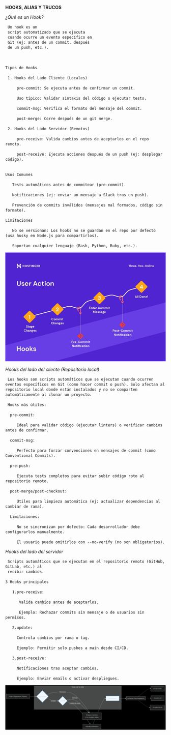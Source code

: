 **HOOKS, ALIAS Y TRUCOS**

  *¿Qué es un Hook?*

     Un hook es un 
     script automatizado que se ejecuta 
     cuando ocurre un evento específico en 
     Git (ej: antes de un commit, después 
     de un push, etc.).



    Tipos de Hooks

     1. Hooks del Lado Cliente (Locales)

         pre-commit: Se ejecuta antes de confirmar un commit.

         Uso típico: Validar sintaxis del código o ejecutar tests.

         commit-msg: Verifica el formato del mensaje del commit.

         post-merge: Corre después de un git merge.

     2. Hooks del Lado Servidor (Remotos)

         pre-receive: Valida cambios antes de aceptarlos en el repo remoto.

         post-receive: Ejecuta acciones después de un push (ej: desplegar código).


    Usos Comunes

       Tests automáticos antes de commitear (pre-commit).

       Notificaciones (ej: enviar un mensaje a Slack tras un push).

       Prevención de commits inválidos (mensajes mal formados, código sin formato).

    Limitaciones

       No se versionan: Los hooks no se guardan en el repo por defecto (usa husky en Node.js para compartirlos).

       Soportan cualquier lenguaje (Bash, Python, Ruby, etc.).

  ![hook](imagenes/git-hooks.jpg)     

  *Hooks del lado del cliente (Repositorio local)*

     Los hooks son scripts automáticos que se ejecutan cuando ocurren eventos específicos en Git (como hacer commit o push). Solo afectan al repositorio local donde están instalados y no se comparten automáticamente al clonar un proyecto.

     Hooks más útiles:

      pre-commit:

         Ideal para validar código (ejecutar linters) o verificar cambios antes de confirmar.

      commit-msg:

         Perfecto para forzar convenciones en mensajes de commit (como Conventional Commits).

      pre-push:

         Ejecuta tests completos para evitar subir código roto al repositorio remoto.

      post-merge/post-checkout:

         Útiles para limpieza automática (ej: actualizar dependencias al cambiar de rama).

      Limitaciones:

         No se sincronizan por defecto: Cada desarrollador debe configurarlos manualmente.

         El usuario puede omitirlos con --no-verify (no son obligatorios).

  *Hooks del lado del servidor*

     Scripts automáticos que se ejecutan en el repositorio remoto (GitHub, GitLab, etc.) al 
     recibir cambios.

    3 Hooks principales

       1.pre-receive:

          Valida cambios antes de aceptarlos.

          Ejemplo: Rechazar commits sin mensaje o de usuarios sin permisos.

       2.update:

         Controla cambios por rama o tag.

         Ejemplo: Permitir solo pushes a main desde CI/CD.

       3.post-receive:

         Notificaciones tras aceptar cambios.

         Ejemplo: Enviar emails o activar despliegues.

 
![2021](imagenes/201.png)